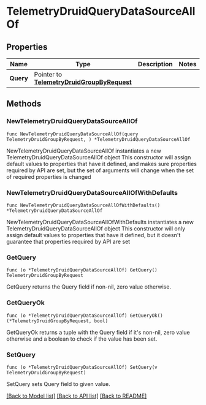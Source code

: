 # TelemetryDruidQueryDataSourceAllOf

## Properties

Name | Type | Description | Notes
------------ | ------------- | ------------- | -------------
**Query** | Pointer to [**TelemetryDruidGroupByRequest**](TelemetryDruidGroupByRequest.md) |  | 

## Methods

### NewTelemetryDruidQueryDataSourceAllOf

`func NewTelemetryDruidQueryDataSourceAllOf(query TelemetryDruidGroupByRequest, ) *TelemetryDruidQueryDataSourceAllOf`

NewTelemetryDruidQueryDataSourceAllOf instantiates a new TelemetryDruidQueryDataSourceAllOf object
This constructor will assign default values to properties that have it defined,
and makes sure properties required by API are set, but the set of arguments
will change when the set of required properties is changed

### NewTelemetryDruidQueryDataSourceAllOfWithDefaults

`func NewTelemetryDruidQueryDataSourceAllOfWithDefaults() *TelemetryDruidQueryDataSourceAllOf`

NewTelemetryDruidQueryDataSourceAllOfWithDefaults instantiates a new TelemetryDruidQueryDataSourceAllOf object
This constructor will only assign default values to properties that have it defined,
but it doesn't guarantee that properties required by API are set

### GetQuery

`func (o *TelemetryDruidQueryDataSourceAllOf) GetQuery() TelemetryDruidGroupByRequest`

GetQuery returns the Query field if non-nil, zero value otherwise.

### GetQueryOk

`func (o *TelemetryDruidQueryDataSourceAllOf) GetQueryOk() (*TelemetryDruidGroupByRequest, bool)`

GetQueryOk returns a tuple with the Query field if it's non-nil, zero value otherwise
and a boolean to check if the value has been set.

### SetQuery

`func (o *TelemetryDruidQueryDataSourceAllOf) SetQuery(v TelemetryDruidGroupByRequest)`

SetQuery sets Query field to given value.



[[Back to Model list]](../README.md#documentation-for-models) [[Back to API list]](../README.md#documentation-for-api-endpoints) [[Back to README]](../README.md)


